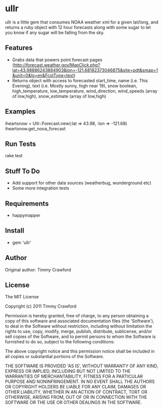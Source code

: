 ullr
===========

ullr is a little gem that consumes NOAA weather xml for a given lat/long, and returns a ruby object with 12 hour forecasts along with some sugar to let you know if any sugar will be falling from the sky.

Features
--------

* Grabs data that powers point forecast pages (http://forecast.weather.gov/MapClick.php?lat=43.98886243884903&lon=-121.68182373046875&site=pdt&smap=1&unit=0&lg=en&FcstType=text)
* Returns object with access to forecasted start_time, name (i.e. This Evening), text (i.e. Mostly sunny, high near 19), snow boolean, high_temperature, low_temperature, wind_direction, wind_speeds (array of low,high), snow_estimate (array of low,high)

Examples
--------

iheartsnow = Ullr::Forecast.new(:lat => 43.98, :lon => -121.68)
iheartsnow.get_nooa_forecast

Run Tests
---------

rake test

Stuff To Do
-----------

* Add support for other data sources (weatherbug, wunderground etc)
* Some more integration tests

Requirements
------------

* happymapper

Install
-------

* gem 'ullr'

Author
------

Original author: Timmy Crawford 

License
-------

The MIT License

Copyright (c) 2011 Timmy Crawford

Permission is hereby granted, free of charge, to any person obtaining
a copy of this software and associated documentation files (the
'Software'), to deal in the Software without restriction, including
without limitation the rights to use, copy, modify, merge, publish,
distribute, sublicense, and/or sell copies of the Software, and to
permit persons to whom the Software is furnished to do so, subject to
the following conditions:

The above copyright notice and this permission notice shall be
included in all copies or substantial portions of the Software.

THE SOFTWARE IS PROVIDED 'AS IS', WITHOUT WARRANTY OF ANY KIND,
EXPRESS OR IMPLIED, INCLUDING BUT NOT LIMITED TO THE WARRANTIES OF
MERCHANTABILITY, FITNESS FOR A PARTICULAR PURPOSE AND NONINFRINGEMENT.
IN NO EVENT SHALL THE AUTHORS OR COPYRIGHT HOLDERS BE LIABLE FOR ANY
CLAIM, DAMAGES OR OTHER LIABILITY, WHETHER IN AN ACTION OF CONTRACT,
TORT OR OTHERWISE, ARISING FROM, OUT OF OR IN CONNECTION WITH THE
SOFTWARE OR THE USE OR OTHER DEALINGS IN THE SOFTWARE.
